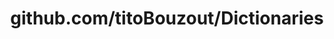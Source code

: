 ---
layout: post
title: github.com/titoBouzout/Dictionaries
categories: link
tags: [انگلیسی, گیت‌هاب, برنامه‌نویسی]
---